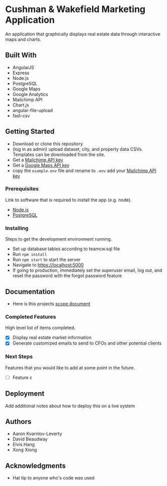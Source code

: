 # Cushman & Wakefield Marketing Application

An application that graphically displays real estate data through interactive maps and charts.

## Built With

- AngularJS
- Express
- Node.js
- PostgreSQL
- Google Maps
- Google Analytics
- Mailchimp API
- Chart.js
- angular-file-upload
- fast-csv

## Getting Started

- Download or clone this repository
- (log in as admin) upload dataset, city, and property data CSVs. Templates can be downloaded from the site.
- Get a [Mailchimp API key](http://developer.mailchimp.com/documentation/mailchimp/)
- Get a [Google Maps API key](https://developers.google.com/maps/documentation/javascript/get-api-key)
- copy the `example.env` file and rename to `.env` add your [Mailchimp API key](http://developer.mailchimp.com/documentation/mailchimp/)

### Prerequisites

Link to software that is required to install the app (e.g. node).

- [Node.js](https://nodejs.org/en/)
- [PostgreSQL](https://www.postgresql.org/)


### Installing

Steps to get the development environment running.
- Set up database tables according to teamcw.sql file
- Run `npm install`
- Run `npm start` to start the server
- Navigate to [https://localhost:5000](https://localhost:5000)
- If going to production, immediately set the superuser email, log out, and reset the password with the forgot password feature

## Documentation

- Here is this projects [scope document](https://docs.google.com/document/d/1FfKg5Itqu6kdVkCCw3OXBsRXonaJbQ-s_w922NXqDto/edit?usp=sharing)

### Completed Features

High level list of items completed.

- [x] Display real estate market information 
- [x] Generate customized emails to send to CFOs and other potential clients

### Next Steps

Features that you would like to add at some point in the future.

- [ ] Feature c

## Deployment

Add additional notes about how to deploy this on a live system

## Authors

* Aaron Kvarnlov-Leverty
* David Beaudway
* Elvis Hang
* Xong Xiong


## Acknowledgments

* Hat tip to anyone who's code was used
